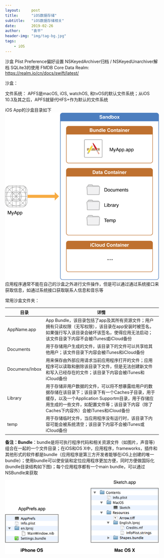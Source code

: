 ```yaml
---
layout:     post
title:      "iOS数据存储"
subtitle:   "iOS数据存储相关"
date:       2019-02-26
author:     "袁平"
header-img: "img/tag-bg.jpg"
tags:
    - iOS
---
```


沙盒
Plist
Preference偏好设置
NSKeyedArchiver归档 / NSKeyedUnarchiver解档
SQLite3的使用
FMDB
Core Data
Realm: https://realm.io/cn/docs/swift/latest/


沙盒：

文件系统：
APFS是macOS, iOS, watchOS, 和tvOS的默认文件系统；从iOS 10.3及其之后，APFS就替代HFS+作为默认的文件系统

iOS App的沙盒目录如下
![](/img/post/iOS_Storage/iOS_App_SandBox.png)
应用程序通常不能在自己的沙盒之外进行文件操作，但是可以通过通过系统接口来获取信息，如通过系统接口获取联系人信息和音乐等

常用沙盒文件夹：

| 目录 | 详情 |
| --   | --   |
| AppName.app | App Bundle，该目录包括了app及其所有资源文件；用户拥有只读权限（无写权限），该目录在app安装时被签名，如果强行写入该目录会破坏该签名，使得应用无法启动；该文件目录下内容不会被iTunes或iCloud备份 | 
| Documents | 用于存储用户生成的文件，该目录下的文件可以共享给其他用户；该文件目录下内容会被iTunes和iCloud备份 |
| Documens/Inbox | 用来保存由外部应用请求当前应用程序打开的文件；应用程序可以读取和删除该目录下文件，但是无法创建新文件和写入已经存在的文件；该目录下内容会被iTunes和iCloud备份 |
| Library | 用于存储非用户数据的文件，可以将不想暴露给用户的数据存储在该目录下；该目录下有一个Caches子目录，用于缓存，以及一个Application Supportm目录，用于存储应用生成的一些文件，如配置文件等；该目录下内容（除了Caches下内容外）会被iTunes和iCloud备份 |
| temp | 用于存储临时文件，当应用程序没有运行时，该目录下内容可能会被系统清空；该目录下内容不会被iTunes或iCloud备份 |

**备注：Bundle**：bundle是将可执行程序代码和相关资源文件（如图片，声音等）组合在一起的一个文件目录；在iOS和OS X中，应用程序，frameworks，插件和其他形式的软件都是bundle（应用程序是第三方开发者能够在iOS上创建的唯一bundle）；使用bundle可以使安装和定位应用程序更加方便，同时方便做国际化(bundle目录结构如下图)；每个应用程序都有一个main bundle，可以通过NSBundle来获取

![](/img/post/iOS_Storage/bundle.png)

